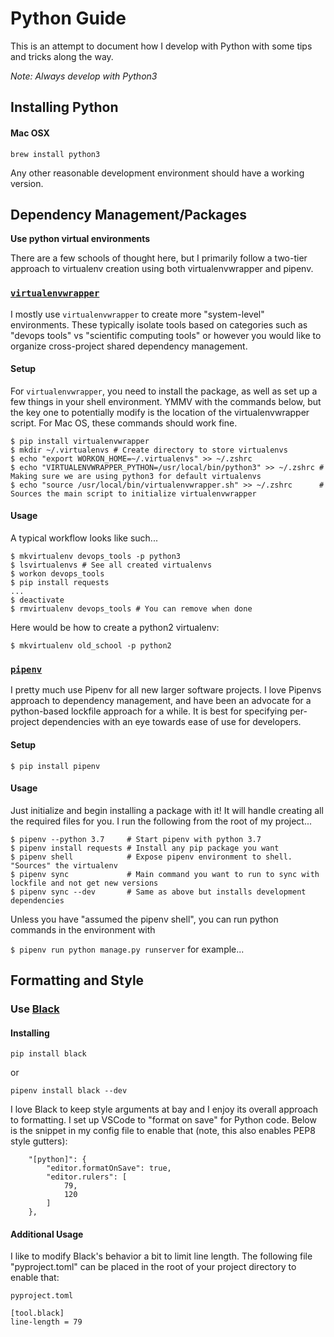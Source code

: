 # Python Guide

This is an attempt to document how I develop with Python with some tips and tricks along the way.

*Note: Always develop with Python3*

## Installing Python

#### Mac OSX

`brew install python3`


Any other reasonable development environment should have a working version.

## Dependency Management/Packages

**Use python virtual environments**

There are a few schools of thought here, but I primarily follow a two-tier approach to virtualenv creation using both virtualenvwrapper and pipenv.


### [`virtualenvwrapper`](https://virtualenvwrapper.readthedocs.io/en/latest/)

I mostly use `virtualenvwrapper` to create more "system-level" environments. These typically isolate tools based on categories such as "devops tools" vs "scientific computing tools" or however you would like to organize cross-project shared dependency management.

#### Setup

For `virtualenvwrapper`, you need to install the package, as well as set up a few things in your shell environment. YMMV with the commands below, but the key one to potentially modify is the location of the virtualenvwrapper script. For Mac OS, these commands should work fine.

```
$ pip install virtualenvwrapper
$ mkdir ~/.virtualenvs # Create directory to store virtualenvs
$ echo "export WORKON_HOME=~/.virtualenvs" >> ~/.zshrc
$ echo "VIRTUALENVWRAPPER_PYTHON=/usr/local/bin/python3" >> ~/.zshrc # Making sure we are using python3 for default virtualenvs
$ echo "source /usr/local/bin/virtualenvwrapper.sh" >> ~/.zshrc      # Sources the main script to initialize virtualenvwrapper
```

#### Usage

A typical workflow looks like such...

```
$ mkvirtualenv devops_tools -p python3
$ lsvirtualenvs # See all created virtualenvs
$ workon devops_tools
$ pip install requests
...
$ deactivate
$ rmvirtualenv devops_tools # You can remove when done
```

Here would be how to create a python2 virtualenv:

`$ mkvirtualenv old_school -p python2`

### [`pipenv`](https://pipenv.readthedocs.io/en/latest/)

I pretty much use Pipenv for all new larger software projects. I love Pipenvs approach to dependency management, and have been an advocate for a python-based lockfile approach for a while. It is best for specifying per-project dependencies with an eye towards ease of use for developers.

#### Setup

`$ pip install pipenv`

#### Usage

Just initialize and begin installing a package with it! It will handle creating all the required files for you. I run the following from the root of my project...

```
$ pipenv --python 3.7     # Start pipenv with python 3.7
$ pipenv install requests # Install any pip package you want
$ pipenv shell            # Expose pipenv environment to shell. "Sources" the virtualenv
$ pipenv sync             # Main command you want to run to sync with lockfile and not get new versions
$ pipenv sync --dev       # Same as above but installs development dependencies
```

Unless you have "assumed the pipenv shell", you can run python commands in the environment with

`$ pipenv run python manage.py runserver` for example...

## Formatting and Style

### Use [Black](https://github.com/psf/black)

#### Installing

`pip install black`

or

`pipenv install black --dev`

I love Black to keep style arguments at bay and I enjoy its overall approach to formatting. I set up VSCode to "format on save" for Python code. Below is the snippet in my config file to enable that (note, this also enables PEP8 style gutters):

```
    "[python]": {
        "editor.formatOnSave": true,
        "editor.rulers": [
            79,
            120
        ]
    },
```

#### Additional Usage

I like to modify Black's behavior a bit to limit line length. The following file "pyproject.toml" can be placed in the root of your project directory to enable that:

`pyproject.toml`

```
[tool.black]
line-length = 79
```
